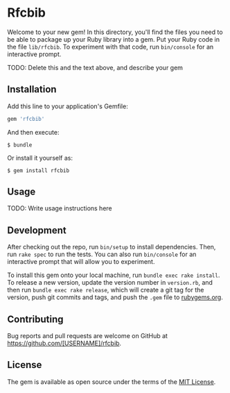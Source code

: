 # Rfcbib

Welcome to your new gem! In this directory, you'll find the files you need to be able to package up your Ruby library into a gem. Put your Ruby code in the file `lib/rfcbib`. To experiment with that code, run `bin/console` for an interactive prompt.

TODO: Delete this and the text above, and describe your gem

## Installation

Add this line to your application's Gemfile:

```ruby
gem 'rfcbib'
```

And then execute:

    $ bundle

Or install it yourself as:

    $ gem install rfcbib

## Usage

TODO: Write usage instructions here

## Development

After checking out the repo, run `bin/setup` to install dependencies. Then, run `rake spec` to run the tests. You can also run `bin/console` for an interactive prompt that will allow you to experiment.

To install this gem onto your local machine, run `bundle exec rake install`. To release a new version, update the version number in `version.rb`, and then run `bundle exec rake release`, which will create a git tag for the version, push git commits and tags, and push the `.gem` file to [rubygems.org](https://rubygems.org).

## Contributing

Bug reports and pull requests are welcome on GitHub at https://github.com/[USERNAME]/rfcbib.

## License

The gem is available as open source under the terms of the [MIT License](https://opensource.org/licenses/MIT).
